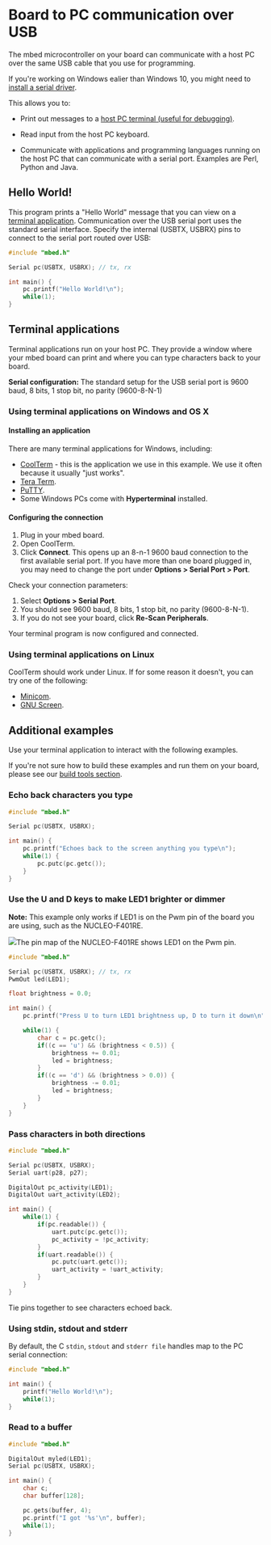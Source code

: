 # Board to PC communication over USB

The mbed microcontroller on your board can communicate with a host PC over the same USB cable that you use for programming.

<span class="tips">If you're working on Windows ealier than Windows 10, you might need to [install a serial driver](what_need.md#windows-serial-driver).</span>

This allows you to:

* Print out messages to a [host PC terminal (useful for debugging)](#terminal-applications).

* Read input from the host PC keyboard.

* Communicate with applications and programming languages running on the host PC that can communicate with a serial port. Examples are Perl, Python and Java.

## Hello World!

This program prints a "Hello World" message that you can view on a [terminal application](#terminal-applications). Communication over the USB serial port uses the standard serial interface. Specify the internal (USBTX, USBRX) pins to connect to the serial port routed over USB:


```c
#include "mbed.h"

Serial pc(USBTX, USBRX); // tx, rx

int main() {
    pc.printf("Hello World!\n");
    while(1);
}
```

## Terminal applications


Terminal applications run on your host PC. They provide a window where your mbed board can print and where you can type characters back to your board. 

<span class="tips">**Serial configuration:** The standard setup for the USB serial port is 9600 baud, 8 bits, 1 stop bit, no parity (9600-8-N-1)</span>

### Using terminal applications on Windows and OS X

#### Installing an application

There are many terminal applications for Windows, including:

* [CoolTerm](http://freeware.the-meiers.org/) - this is the application we use in this example. We use it often because it usually "just works".
* [Tera Term](http://sourceforge.jp/projects/ttssh2/files).
* [PuTTY](http://www.chiark.greenend.org.uk/~sgtatham/putty/).
* Some Windows PCs come with **Hyperterminal** installed.

#### Configuring the connection

1. Plug in your mbed board.
1. Open CoolTerm.
1. Click **Connect**. This opens up an 8-n-1 9600 baud connection to the first available serial port. If you have more than one board plugged in, you may need to change the port under **Options > Serial Port > Port**.


Check your connection parameters:

1. Select **Options > Serial Port**.
1. You should see 9600 baud, 8 bits, 1 stop bit, no parity (9600-8-N-1).
1. If you do not see your board, click **Re-Scan Peripherals**.

Your terminal program is now configured and connected. 

### Using terminal applications on Linux

CoolTerm should work under Linux. If for some reason it doesn't, you can try one of the following:

* [Minicom](https://help.ubuntu.com/community/Minicom).
* [GNU Screen](https://www.gnu.org/software/screen/manual/screen.html).

## Additional examples

Use your terminal application to interact with the following examples.

If you're not sure how to build these examples and run them on your board, please see our [build tools section](../dev_tools/options.md).


### Echo back characters you type

```c
#include "mbed.h"

Serial pc(USBTX, USBRX);

int main() {
    pc.printf("Echoes back to the screen anything you type\n");
    while(1) {
        pc.putc(pc.getc());
    }
}
```


### Use the U and D keys to make LED1 brighter or dimmer

<span class="tips">**Note:** This example only works if LED1 is on the Pwm pin of the board you are using, such as the NUCLEO-F401RE. </span>

<span class="images">![](images/NUCLEO-F401RE.PNG)<span>The pin map of the NUCLEO-F401RE shows LED1 on the Pwm pin.</span></span>

```c
#include "mbed.h"

Serial pc(USBTX, USBRX); // tx, rx
PwmOut led(LED1);

float brightness = 0.0;

int main() {
    pc.printf("Press U to turn LED1 brightness up, D to turn it down\n");

    while(1) {
        char c = pc.getc();
        if((c == 'u') && (brightness < 0.5)) {
            brightness += 0.01;
            led = brightness;
        }
        if((c == 'd') && (brightness > 0.0)) {
            brightness -= 0.01;
            led = brightness;
        }   
    }
}
```

### Pass characters in both directions

```c
#include "mbed.h"

Serial pc(USBTX, USBRX);
Serial uart(p28, p27);

DigitalOut pc_activity(LED1);
DigitalOut uart_activity(LED2);

int main() {
    while(1) {
        if(pc.readable()) {
            uart.putc(pc.getc());
            pc_activity = !pc_activity;
        }
        if(uart.readable()) {
            pc.putc(uart.getc());
            uart_activity = !uart_activity;
        }
    }
}
```
Tie pins together to see characters echoed back.

### Using stdin, stdout and stderr

By default, the C ``stdin``, ``stdout`` and ``stderr file`` handles map to the PC serial connection:

```c
#include "mbed.h"

int main() {
    printf("Hello World!\n");
    while(1);
}
```

### Read to a buffer

```c
#include "mbed.h"

DigitalOut myled(LED1);
Serial pc(USBTX, USBRX);

int main() {
    char c;
    char buffer[128];

    pc.gets(buffer, 4);
    pc.printf("I got '%s'\n", buffer);
    while(1);
}
```
